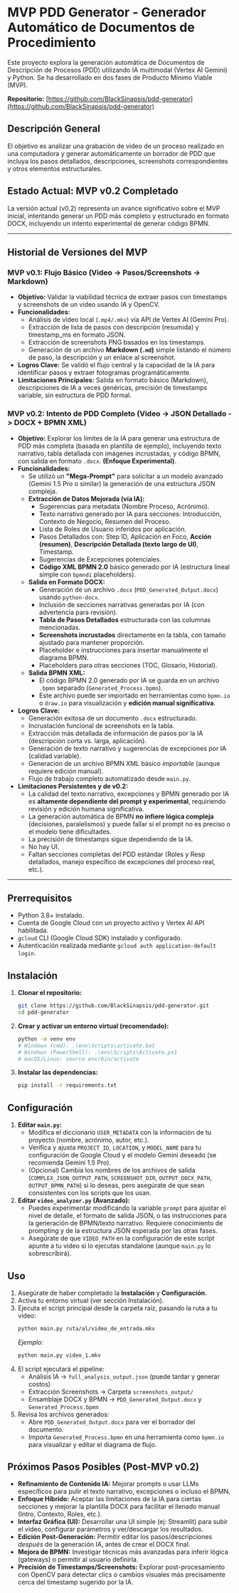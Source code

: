 # MVP PDD Generator - Generador Automático de Documentos de Procedimiento

Este proyecto explora la generación automática de Documentos de Descripción de Procesos (PDD) utilizando IA multimodal (Vertex AI Gemini) y Python. Se ha desarrollado en dos fases de Producto Mínimo Viable (MVP).

**Repositorio:** [https://github.com/BlackSinapsis/pdd-generator](https://github.com/BlackSinapsis/pdd-generator) 

## Descripción General

El objetivo es analizar una grabación de video de un proceso realizado en una computadora y generar automáticamente un borrador de PDD que incluya los pasos detallados, descripciones, screenshots correspondientes y otros elementos estructurales.

## Estado Actual: MVP v0.2 Completado

La versión actual (v0.2) representa un avance significativo sobre el MVP inicial, intentando generar un PDD más completo y estructurado en formato DOCX, incluyendo un intento experimental de generar código BPMN.

---

## Historial de Versiones del MVP

### MVP v0.1: Flujo Básico (Video -> Pasos/Screenshots -> Markdown)

*   **Objetivo:** Validar la viabilidad técnica de extraer pasos con timestamps y screenshots de un video usando IA y OpenCV.
*   **Funcionalidades:**
    *   Análisis de video local (`.mp4/.mkv`) vía API de Vertex AI (Gemini Pro).
    *   Extracción de lista de pasos con descripción (resumida) y timestamp_ms en formato JSON.
    *   Extracción de screenshots PNG basados en los timestamps.
    *   Generación de un archivo **Markdown (`.md`)** simple listando el número de paso, la descripción y un enlace al screenshot.
*   **Logros Clave:** Se validó el flujo central y la capacidad de la IA para identificar pasos y extraer fotogramas programáticamente.
*   **Limitaciones Principales:** Salida en formato básico (Markdown), descripciones de IA a veces genéricas, precisión de timestamps variable, sin estructura de PDD formal.

### MVP v0.2: Intento de PDD Completo (Video -> JSON Detallado -> DOCX + BPMN XML)

*   **Objetivo:** Explorar los límites de la IA para generar una estructura de PDD más completa (basada en plantilla de ejemplo), incluyendo texto narrativo, tabla detallada con imágenes incrustadas, y código BPMN, con salida en formato `.docx`. **(Enfoque Experimental)**.
*   **Funcionalidades:**
    *   Se utilizó un **"Mega-Prompt"** para solicitar a un modelo avanzado (Gemini 1.5 Pro o similar) la generación de una estructura JSON compleja.
    *   **Extracción de Datos Mejorada (vía IA):**
        *   Sugerencias para metadata (Nombre Proceso, Acrónimo).
        *   Texto narrativo generado por IA para secciones: Introducción, Contexto de Negocio, Resumen del Proceso.
        *   Lista de Roles de Usuario inferidos por aplicación.
        *   Pasos Detallados con: Step ID, Aplicación en Foco, **Acción (resumen)**, **Descripción Detallada (texto largo de UI)**, Timestamp.
        *   Sugerencias de Excepciones potenciales.
        *   **Código XML BPMN 2.0** básico generado por IA (estructura lineal simple con `bpmndi` placeholders).
    *   **Salida en Formato DOCX:**
        *   Generación de un archivo `.docx` (`PDD_Generated_Output.docx`) usando `python-docx`.
        *   Inclusión de secciones narrativas generadas por IA (con advertencia para revisión).
        *   **Tabla de Pasos Detallados** estructurada con las columnas mencionadas.
        *   **Screenshots incrustados** directamente en la tabla, con tamaño ajustado para mantener proporción.
        *   Placeholder e instrucciones para insertar manualmente el diagrama BPMN.
        *   Placeholders para otras secciones (TOC, Glosario, Historial).
    *   **Salida BPMN XML:**
        *   El código BPMN 2.0 generado por IA se guarda en un archivo `.bpmn` separado (`Generated_Process.bpmn`).
        *   Este archivo puede ser importado en herramientas como `bpmn.io` o `draw.io` para visualización y **edición manual significativa**.
*   **Logros Clave:**
    *   Generación exitosa de un documento `.docx` estructurado.
    *   Incrustación funcional de screenshots en la tabla.
    *   Extracción más detallada de información de pasos por la IA (descripción corta vs. larga, aplicación).
    *   Generación de texto narrativo y sugerencias de excepciones por IA (calidad variable).
    *   Generación de un archivo BPMN XML básico *importable* (aunque requiere edición manual).
    *   Flujo de trabajo completo automatizado desde `main.py`.
*   **Limitaciones Persistentes y de v0.2:**
    *   La calidad del texto narrativo, excepciones y BPMN generado por IA es **altamente dependiente del prompt y experimental**, requiriendo revisión y edición humana significativa.
    *   La generación automática de BPMN **no infiere lógica compleja** (decisiones, paralelismos) y puede fallar si el prompt no es preciso o el modelo tiene dificultades.
    *   La precisión de timestamps sigue dependiendo de la IA.
    *   No hay UI.
    *   Faltan secciones completas del PDD estándar (Roles y Resp detallados, manejo específico de excepciones del proceso real, etc.).

---

## Prerrequisitos

*   Python 3.8+ instalado.
*   Cuenta de Google Cloud con un proyecto activo y Vertex AI API habilitada.
*   `gcloud` CLI (Google Cloud SDK) instalado y configurado.
*   Autenticación realizada mediante `gcloud auth application-default login`.

## Instalación

1.  **Clonar el repositorio:**
    ```bash
    git clone https://github.com/BlackSinapsis/pdd-generator.git 
    cd pdd-generator 
    ```
2.  **Crear y activar un entorno virtual (recomendado):**
    ```bash
    python -m venv env
    # Windows (cmd): .\env\Scripts\activate.bat
    # Windows (PowerShell): .\env\Scripts\Activate.ps1
    # macOS/Linux: source env/bin/activate
    ```
3.  **Instalar las dependencias:**
    ```bash
    pip install -r requirements.txt
    ```

## Configuración

1.  **Editar `main.py`:**
    *   Modifica el diccionario `USER_METADATA` con la información de tu proyecto (nombre, acrónimo, autor, etc.).
    *   Verifica y ajusta `PROJECT_ID`, `LOCATION`, y `MODEL_NAME` para tu configuración de Google Cloud y el modelo Gemini deseado (se recomienda Gemini 1.5 Pro).
    *   (Opcional) Cambia los nombres de los archivos de salida (`COMPLEX_JSON_OUTPUT_PATH`, `SCREENSHOT_DIR`, `OUTPUT_DOCX_PATH`, `OUTPUT_BPMN_PATH`) si lo deseas, pero asegúrate de que sean consistentes con los scripts que los usan.
2.  **Editar `video_analyzer.py` (Avanzado):**
    *   Puedes experimentar modificando la variable `prompt` para ajustar el nivel de detalle, el formato de salida JSON, o las instrucciones para la generación de BPMN/texto narrativo. Requiere conocimiento de prompting y de la estructura JSON esperada por las otras fases.
    *   Asegúrate de que `VIDEO_PATH` en la configuración de este script apunte a tu video si lo ejecutas standalone (aunque `main.py` lo sobrescribirá).

## Uso

1.  Asegúrate de haber completado la **Instalación** y **Configuración**.
2.  Activa tu entorno virtual (ver sección Instalación).
3.  Ejecuta el script principal desde la carpeta raíz, pasando la ruta a tu video:
    ```bash
    python main.py ruta/al/video_de_entrada.mkv
    ```
    *Ejemplo:*
    ```bash
    python main.py video_1.mkv
    ```
4.  El script ejecutará el pipeline:
    *   Análisis IA -> `full_analysis_output.json` (puede tardar y generar costos)
    *   Extracción Screenshots -> Carpeta `screenshots_output/`
    *   Ensamblaje DOCX y BPMN -> `PDD_Generated_Output.docx` y `Generated_Process.bpmn`
5.  Revisa los archivos generados:
    *   Abre `PDD_Generated_Output.docx` para ver el borrador del documento.
    *   Importa `Generated_Process.bpmn` en una herramienta como `bpmn.io` para visualizar y editar el diagrama de flujo.

## Próximos Pasos Posibles (Post-MVP v0.2)

*   **Refinamiento de Contenido IA:** Mejorar prompts o usar LLMs específicos para pulir el texto narrativo, excepciones o incluso el BPMN.
*   **Enfoque Híbrido:** Aceptar las limitaciones de la IA para ciertas secciones y mejorar la plantilla DOCX para facilitar el llenado manual (Intro, Contexto, Roles, etc.).
*   **Interfaz Gráfica (UI):** Desarrollar una UI simple (ej: Streamlit) para subir el video, configurar parámetros y ver/descargar los resultados.
*   **Edición Post-Generación:** Permitir editar los pasos/descripciones *después* de la generación IA, antes de crear el DOCX final.
*   **Mejora de BPMN:** Investigar técnicas más avanzadas para inferir lógica (gateways) o permitir al usuario definirla.
*   **Precisión de Timestamps/Screenshots:** Explorar post-procesamiento con OpenCV para detectar clics o cambios visuales más precisamente cerca del timestamp sugerido por la IA.